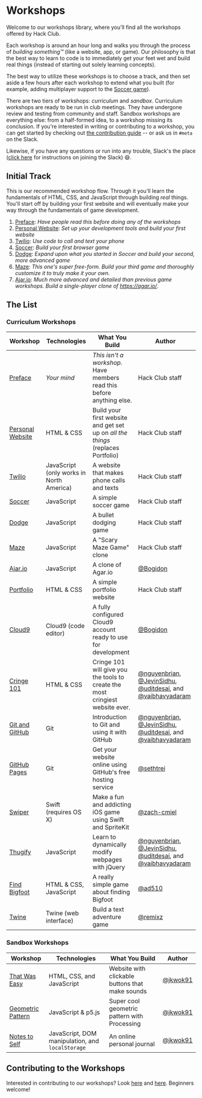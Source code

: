 # Workshops

Welcome to our workshops library, where you'll find all the workshops offered by Hack Club.

Each workshop is around an hour long and walks you through the process of _building something™_ (like a website, app, or game). Our philosophy is that the best way to learn to code is to immediately get your feet wet and build real things (instead of starting out solely learning concepts).

The best way to utilize these workshops is to choose a track, and then set aside a few hours after each workshop to extend what you built (for example, adding multiplayer support to the [Soccer game](soccer/README.md)).

There are two tiers of workshops: _curriculum_ and _sandbox_. Curriculum workshops are ready to be run in club meetings. They have undergone review and testing from community and staff. Sandbox workshops are everything else: from a half-formed idea, to a workshop missing its conclusion. If you're interested in writing or contributing to a workshop, you can get started by checking out [the contribution guide](CONTRIBUTING.md) -- or ask us in `#meta` on the Slack.

Likewise, if you have any questions or run into any trouble, Slack's the place ([click here](../SLACK.md) for instructions on joining the Slack) :smile:.

## Initial Track

This is our recommended workshop flow. Through it you'll learn the fundamentals of HTML, CSS, and JavaScript through building _real_ things. You'll start off by building your first website and will eventually make your way through the fundamentals of game development.

1. [Preface][preface]: _Have people read this before doing any of the workshops_
2. [Personal Website][personal_website]: _Set up your development tools and build your first website_
3. [Twilio][twilio]: _Use code to call and text your phone_
4. [Soccer][soccer]: _Build your first browser game_
5. [Dodge][dodge]: _Expand upon what you started in Soccer and build your second, more advanced game_
6. [Maze][maze]: _This one's super free-form. Build your third game and thoroughly customize it to truly make it your own._
7. [Ajar.io][ajar]: _Much more advanced and detailed than previous game workshops. Build a single-player clone of https://agar.io/_.

## The List

### Curriculum Workshops

| Workshop                                   | Technologies                             | What You Build                                                                   | Author                                                                                                                 |
| ------------------------------------------ | ---------------------------------------- | -------------------------------------------------------------------------------- | ---------------------------------------------------------------------------------------------------------------------- |
| [Preface][preface]                         | _Your mind_                              | _This isn't a workshop._ Have members read this before anything else.            | Hack Club staff                                                                                                        |
| [Personal Website][personal_website]       | HTML & CSS                               | Build your first website and get set up on _all the things_ (replaces Portfolio) | Hack Club staff                                                                                                        |
| [Twilio][twilio]                           | JavaScript (only works in North America) | A website that makes phone calls and texts                                       | Hack Club staff                                                                                                        |
| [Soccer][soccer]                           | JavaScript                               | A simple  soccer game                                                            | Hack Club staff                                                                                                        |
| [Dodge][dodge]                             | JavaScript                               | A bullet dodging game                                                            | Hack Club staff                                                                                                        |
| [Maze][maze]                               | JavaScript                               | A "Scary Maze Game" clone                                                        | Hack Club staff                                                                                                        |
| [Ajar.io][ajar]                            | JavaScript                               | A clone of Agar.io                                                               | [@Bogidon][Bogidon]                                                                                                    |
| [Portfolio](portfolio/README.md)           | HTML & CSS                               | A simple portfolio website                                                       | Hack Club staff                                                                                                        |
| [Cloud9](cloud9/README.md)                 | Cloud9 (code editor)                     | A fully configured Cloud9 account ready to use for development                   | [@Bogidon][Bogidon]                                                                                                    |
| [Cringe 101](cringe_101/README.md)         | HTML & CSS                               | Cringe 101 will give you the tools to create the most cringiest website ever.    | [@nguyenbrian][nguyenbrian], [@JevinSidhu][JevinSidhu], [@uditdesai][uditdesai], and [@vaibhavyadaram][vaibhavyadaram] |
| [Git and GitHub](git_and_github/README.md) | Git                                      | Introduction to Git and using it with GitHub                                     | [@nguyenbrian][nguyenbrian], [@JevinSidhu][JevinSidhu], [@uditdesai][uditdesai], and [@vaibhavyadaram][vaibhavyadaram] |
| [GitHub Pages](github_pages/README.md)     | Git                                      | Get your website online using GitHub's free hosting service                      | [@sethtrei][sethtrei]                                                                                                  |
| [Swiper](swiper/README.md)                 | Swift (requires OS X)                    | Make a fun and addicting iOS game using Swift and SpriteKit                      | [@zach-cmiel][zachcmiel]                                                                                               |
| [Thugify](thugify/README.md)               | JavaScript                               | Learn to dynamically modify webpages with jQuery                                 | [@nguyenbrian][nguyenbrian], [@JevinSidhu][JevinSidhu], [@uditdesai][uditdesai], and [@vaibhavyadaram][vaibhavyadaram] |
| [Find Bigfoot](find_bigfoot/README.md)     | HTML & CSS, JavaScript                   | A really simple game about finding Bigfoot                                       | [@ad510][ad510]                                                                                                        |
| [Twine](twine/README.md)                   | Twine (web interface)                    | Build a text adventure game                                                      | [@remixz][remixz]                                                                                                      |

[Bogidon]: https://github.com/Bogidon
[nguyenbrian]: https://github.com/nguyenbrian
[JevinSidhu]: https://github.com/JevinSidhu
[uditdesai]: https://github.com/uditdesai
[vaibhavyadaram]: https://github.com/vaibhavyadaram
[sethtrei]: https://github.com/sethtrei
[zachcmiel]: https://github.com/zach-cmiel
[ad510]: https://github.com/ad510
[remixz]: https://github.com/remixz

### Sandbox Workshops

| Workshop                                         | Technologies                                     | What You Build                                  | Author              |
| ------------------------------------------------ | ------------------------------------------------ | ----------------------------------------------- | ------------------- |
| [That Was Easy](that_was_easy/README.md)         | HTML, CSS, and JavaScript                        | Website with clickable buttons that make sounds | [@jkwok91][jkwok91] |
| [Geometric Pattern](geometric_pattern/README.md) | JavaScript & p5.js                               | Super cool geometric pattern with Processing    | [@jkwok91][jkwok91] |
| [Notes to Self](notes_to_self/README.md)         | JavaScript, DOM manipulation, and `localStorage` | An online personal journal                      | [@jkwok91][jkwok91] |

[jkwok91]: https://github.com/jkwok91

## Contributing to the Workshops

Interested in contributing to our workshops? Look [here](GUIDELINES.md) and [here](CONTRIBUTING.md). Beginners welcome!

[preface]: PREFACE.md
[personal_website]: personal_website/README.md
[twilio]: twilio/README.md
[soccer]: soccer/README.md
[dodge]: dodge/README.md
[maze]: maze/README.md
[ajar]: ajar/README.md
